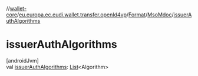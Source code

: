 //[wallet-core](../../../../index.md)/[eu.europa.ec.eudi.wallet.transfer.openId4vp](../../index.md)/[Format](../index.md)/[MsoMdoc](index.md)/[issuerAuthAlgorithms](issuer-auth-algorithms.md)

# issuerAuthAlgorithms

[androidJvm]\
val [issuerAuthAlgorithms](issuer-auth-algorithms.md): [List](https://kotlinlang.org/api/latest/jvm/stdlib/kotlin-stdlib/kotlin.collections/-list/index.html)&lt;Algorithm&gt;
